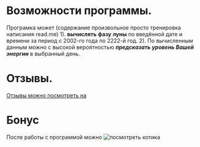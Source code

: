 # Возможности программы. 
Програмка может (содержание произвольное просто тренировка написания read.me)
1). **вычислять** **фазу** **луны** по введённой дате и времени за период 
с 2002-го года по 2222-й год.
2). По вычисленным данным можно с высокой вероятностью ***предсказать уровень 
Вашей энергии*** в выбранный день.

# Отзывы.
[Отзывы можно посмотреть на](https://dzen.ru)

# Бонус 
После работы с программой можно ![посмотреть котика](https://avatars.dzeninfra.ru/get-ynews/271828/7127b0e739e64d03435d93c3ac1b32c9/563x304)
